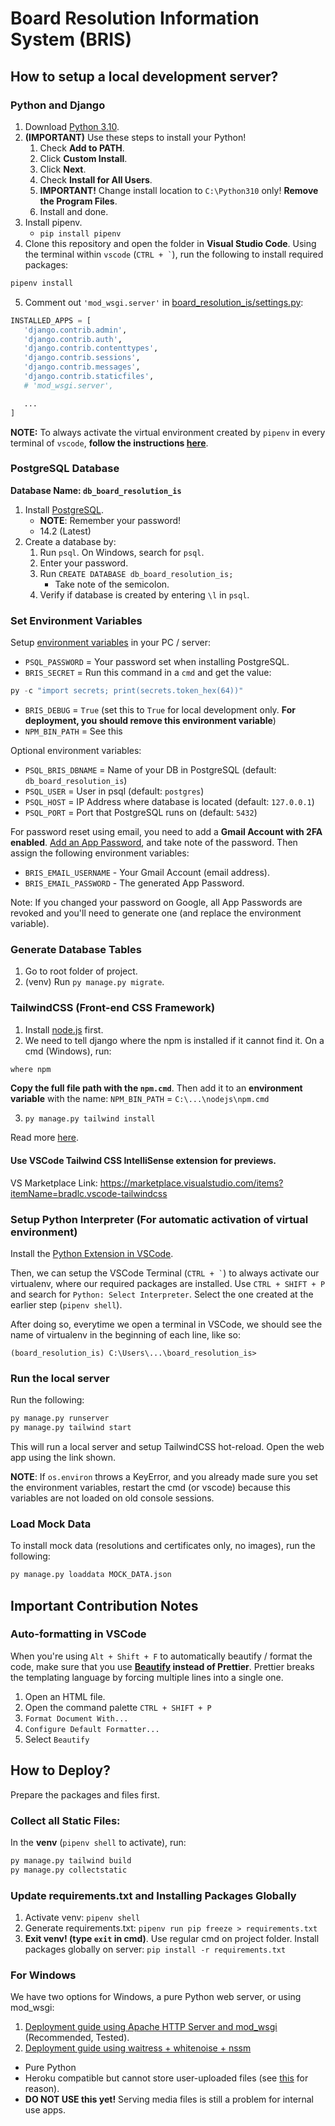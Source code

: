 # Board Resolution Information System (BRIS)

## How to setup a local development server?

### Python and Django
1. Download [Python 3.10](https://www.python.org/downloads/).
2. **(IMPORTANT)** Use these steps to install your Python!
   1. Check **Add to PATH**.
   2. Click **Custom Install**.
   3. Click **Next**.
   4. Check **Install for All Users**.
   5. **IMPORTANT!** Change install location to `C:\Python310` only! **Remove the Program Files**.
   6. Install and done.
3. Install pipenv.
   - `pip install pipenv`
4. Clone this repository and open the folder in **Visual Studio Code**. Using the terminal within `vscode` (`` CTRL + ` ``), run the following to install required packages:
```bat
pipenv install
```
5. Comment out `'mod_wsgi.server'` in [board_resolution_is/settings.py](board_resolution_is/settings.py):
```py
INSTALLED_APPS = [
   'django.contrib.admin',
   'django.contrib.auth',
   'django.contrib.contenttypes',
   'django.contrib.sessions',
   'django.contrib.messages',
   'django.contrib.staticfiles',
   # 'mod_wsgi.server',

   ...
]
```

**NOTE:** To always activate the virtual environment created by `pipenv` in every terminal of `vscode`, **follow the instructions [here](#setup-python-interpreter-for-automatic-activation-of-virtual-environment)**.

### PostgreSQL Database
**Database Name: `db_board_resolution_is`**

1. Install [PostgreSQL](https://www.postgresql.org/download/).
   - **NOTE**: Remember your password!
   - 14.2 (Latest)
2. Create a database by:
   1. Run `psql`. On Windows, search for `psql`.
   2. Enter your password.
   3. Run `CREATE DATABASE db_board_resolution_is;`
      - Take note of the semicolon.
   4. Verify if database is created by entering `\l` in `psql`.

### Set Environment Variables
Setup [environment variables](https://www.computerhope.com/issues/ch000549.htm) in your PC / server:
- `PSQL_PASSWORD` = Your password set when installing PostgreSQL.
- `BRIS_SECRET` = Run this command in a `cmd` and get the value: 
```py
py -c "import secrets; print(secrets.token_hex(64))"
```
- `BRIS_DEBUG` = `True` (set this to `True` for local development only. **For deployment, you should remove this environment variable**)
- `NPM_BIN_PATH` = See this

Optional environment variables:
- `PSQL_BRIS_DBNAME` = Name of your DB in PostgreSQL (default: `db_board_resolution_is`)
- `PSQL_USER` = User in psql (default: `postgres`)
- `PSQL_HOST` = IP Address where database is located (default: `127.0.0.1`)
- `PSQL_PORT` = Port that PostgreSQL runs on (default: `5432`)

For password reset using email, you need to add a **Gmail Account with 2FA enabled**. [Add an App Password](https://support.google.com/accounts/answer/185833?hl=en), and take note of the password. Then assign the following environment variables:
- `BRIS_EMAIL_USERNAME` - Your Gmail Account (email address).
- `BRIS_EMAIL_PASSWORD` - The generated App Password.

Note: If you changed your password on Google, all App Passwords are revoked and you'll need to generate one (and replace the environment variable).

### Generate Database Tables
1. Go to root folder of project.
2. (venv) Run `py manage.py migrate`.

### TailwindCSS (Front-end CSS Framework)

1. Install [node.js](https://nodejs.org/en/download/) first.
2. We need to tell django where the npm is installed if it cannot find it. On a cmd (Windows), run:

```bat
where npm
```

**Copy the full file path with the `npm.cmd`**. Then add it to an **environment variable** with the name:
`NPM_BIN_PATH` = `C:\...\nodejs\npm.cmd`

3. `py manage.py tailwind install`

Read more [here](https://django-tailwind.readthedocs.io/en/latest/installation.html#configuration-of-the-path-to-the-npm-executable).

#### Use VSCode Tailwind CSS IntelliSense extension for previews.
VS Marketplace Link: https://marketplace.visualstudio.com/items?itemName=bradlc.vscode-tailwindcss

### Setup Python Interpreter (For automatic activation of virtual environment)
Install the [Python Extension in VSCode](https://marketplace.visualstudio.com/items?itemName=ms-python.python).

Then, we can setup the VSCode Terminal (`` CTRL + ` ``) to always activate our virtualenv, where our required packages are installed. Use `CTRL + SHIFT + P` and search for `Python: Select Interpreter`. Select the one created at the earlier step (`pipenv shell`).

After doing so, everytime we open a terminal in VSCode, we should see the name of virtualenv in the beginning of each line, like so:

`(board_resolution_is) C:\Users\...\board_resolution_is>`

### Run the local server

Run the following:
```bat
py manage.py runserver
py manage.py tailwind start
```

This will run a local server and setup TailwindCSS hot-reload. Open the web app using the link shown.

**NOTE**: If `os.environ` throws a KeyError, and you already made sure you set the environment variables, restart the cmd (or vscode) because this variables are not loaded on old console sessions.

### Load Mock Data
To install mock data (resolutions and certificates only, no images), run the following:
```py
py manage.py loaddata MOCK_DATA.json
```

## Important Contribution Notes

### Auto-formatting in VSCode

When you're using `Alt + Shift + F` to automatically beautify / format the code, make sure that you use **[Beautify](https://marketplace.visualstudio.com/items?itemName=HookyQR.beautify) instead of Prettier**. Prettier breaks the templating language by forcing multiple lines into a single one.

1. Open an HTML file.
2. Open the command palette `CTRL + SHIFT + P`
3. `Format Document With...`
4. `Configure Default Formatter...` 
5. Select `Beautify`

## How to Deploy?

Prepare the packages and files first.

### Collect all Static Files:
In the **venv** (`pipenv shell` to activate), run:
```bat
py manage.py tailwind build
py manage.py collectstatic
```

### Update requirements.txt and Installing Packages Globally
1. Activate venv: `pipenv shell`
2. Generate requirements.txt: `pipenv run pip freeze > requirements.txt`
3. **Exit venv! (type `exit` in cmd)**. Use regular cmd on project folder. Install packages globally on server: `pip install -r requirements.txt`

### For Windows
We have two options for Windows, a pure Python web server, or using mod_wsgi:
1. [Deployment guide using Apache HTTP Server and mod_wsgi](/docs/deploy_windows_apache.md) (Recommended, Tested).
2. [Deployment guide using waitress + whitenoise + nssm](/docs/deploy_windows_waitress.md)
  - Pure Python
  - Heroku compatible but cannot store user-uploaded files (see [this](https://help.heroku.com/K1PPS2WM/why-are-my-file-uploads-missing-deleted) for reason).
  - **DO NOT USE this yet!** Serving media files is still a problem for internal use apps.
